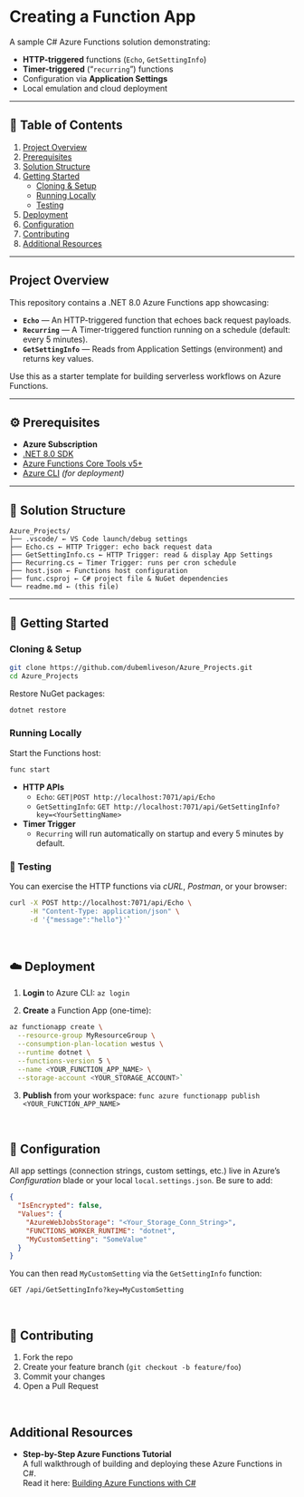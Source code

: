 # Creating a Function App

A sample C# Azure Functions solution demonstrating:

- **HTTP-triggered** functions (`Echo`, `GetSettingInfo`)  
- **Timer-triggered** (“`recurring`”) functions  
- Configuration via **Application Settings**  
- Local emulation and cloud deployment  

---

## 📄 Table of Contents

1. [Project Overview](#project-overview)  
2. [Prerequisites](#prerequisites)  
3. [Solution Structure](#solution-structure)  
4. [Getting Started](#getting-started)  
   - [Cloning & Setup](#cloning--setup)  
   - [Running Locally](#running-locally)  
   - [Testing](#testing)  
5. [Deployment](#deployment)  
6. [Configuration](#configuration)  
7. [Contributing](#contributing)
8. [Additional Resources](#additional-resources)

---

## Project Overview

This repository contains a .NET 8.0 Azure Functions app showcasing:

- **`Echo`** — An HTTP-triggered function that echoes back request payloads.
- **`Recurring`** — A Timer-triggered function running on a schedule (default: every 5 minutes).  
- **`GetSettingInfo`** — Reads from Application Settings (environment) and returns key values.  


Use this as a starter template for building serverless workflows on Azure Functions.

---

## ⚙️ Prerequisites

- **Azure Subscription**  
- [.NET 8.0 SDK](https://dotnet.microsoft.com/download)  
- [Azure Functions Core Tools v5+](https://docs.microsoft.com/azure/azure-functions/functions-run-local#v2)  
- [Azure CLI](https://docs.microsoft.com/cli/azure/install-azure-cli) _(for deployment)_

---

## 📁 Solution Structure
```plaintext
Azure_Projects/
├── .vscode/ ← VS Code launch/debug settings
├── Echo.cs ← HTTP Trigger: echo back request data
├── GetSettingInfo.cs ← HTTP Trigger: read & display App Settings
├── Recurring.cs ← Timer Trigger: runs per cron schedule
├── host.json ← Functions host configuration
├── func.csproj ← C# project file & NuGet dependencies
└── readme.md ← (this file)
```

---

## 🚀 Getting Started

### Cloning & Setup

```bash
git clone https://github.com/dubemliveson/Azure_Projects.git
cd Azure_Projects
```

Restore NuGet packages:
```bash 
dotnet restore
```

### Running Locally
Start the Functions host:
```bash 
func start
```

- **HTTP APIs**
  - `Echo`: `GET|POST http://localhost:7071/api/Echo`
  - `GetSettingInfo`:
`GET http://localhost:7071/api/GetSettingInfo?key=<YourSettingName>`
- **Timer Trigger**
  - `Recurring` will run automatically on startup and every 5 minutes by default.

### 🧪 Testing
You can exercise the HTTP functions via *cURL*, *Postman*, or your browser:
```bash
curl -X POST http://localhost:7071/api/Echo \
     -H "Content-Type: application/json" \
     -d '{"message":"hello"}'`
```
<br>

## ☁️ Deployment

1. **Login** to Azure CLI:
`az login`

2. **Create** a Function App (one-time):
```bash
az functionapp create \
  --resource-group MyResourceGroup \
  --consumption-plan-location westus \
  --runtime dotnet \
  --functions-version 5 \
  --name <YOUR_FUNCTION_APP_NAME> \
  --storage-account <YOUR_STORAGE_ACCOUNT>`
```

3. **Publish** from your workspace:
`func azure functionapp publish <YOUR_FUNCTION_APP_NAME>`

<br>

## 🔧 Configuration

All app settings (connection strings, custom settings, etc.) live in Azure’s *Configuration* blade or your local `local.settings.json`.
Be sure to add:
```json
{
  "IsEncrypted": false,
  "Values": {
    "AzureWebJobsStorage": "<Your_Storage_Conn_String>",
    "FUNCTIONS_WORKER_RUNTIME": "dotnet",
    "MyCustomSetting": "SomeValue"
  }
}
```

You can then read `MyCustomSetting` via the `GetSettingInfo` function:

`GET /api/GetSettingInfo?key=MyCustomSetting`

<br>

## 🤝 Contributing

1. Fork the repo
2. Create your feature branch (`git checkout -b feature/foo`)
3. Commit your changes
4. Open a Pull Request

<br>

## Additional Resources

- **Step-by-Step Azure Functions Tutorial**  
  A full walkthrough of building and deploying these Azure Functions in C#.  
  Read it here: [Building Azure Functions with C#](https://dev.to/dubemliveson/how-i-built-my-first-serverless-app-in-azure-lessons-learned-for-beginners-3j3b)


